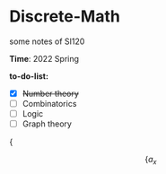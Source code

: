 # Discrete-Math
some notes of SI120

**Time**: 2022 Spring

**to-do-list:**
- [x] ~~Number theory~~
- [ ] Combinatorics
- [ ] Logic
- [ ] Graph theory

$\{$

$$
\{ a_{x}
$$

